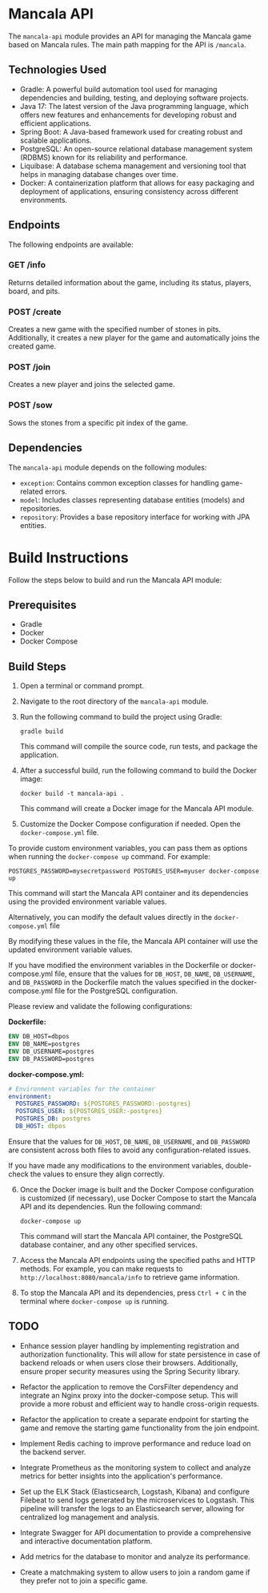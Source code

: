 # Mancala API

The `mancala-api` module provides an API for managing the Mancala game based on Mancala rules. The main path mapping for
the API is `/mancala`.

## Technologies Used

- Gradle: A powerful build automation tool used for managing dependencies and building, testing, and deploying software
  projects.
- Java 17: The latest version of the Java programming language, which offers new features and enhancements for
  developing robust and efficient applications.
- Spring Boot: A Java-based framework used for creating robust and scalable applications.
- PostgreSQL: An open-source relational database management system (RDBMS) known for its reliability and performance.
- Liquibase: A database schema management and versioning tool that helps in managing database changes over time.
- Docker: A containerization platform that allows for easy packaging and deployment of applications, ensuring
  consistency across different environments.

## Endpoints

The following endpoints are available:

### GET /info

Returns detailed information about the game, including its status, players, board, and pits.

### POST /create

Creates a new game with the specified number of stones in pits. Additionally, it creates a new player for the game and
automatically joins the created game.

### POST /join

Creates a new player and joins the selected game.

### POST /sow

Sows the stones from a specific pit index of the game.

## Dependencies

The `mancala-api` module depends on the following modules:

- `exception`: Contains common exception classes for handling game-related errors.
- `model`: Includes classes representing database entities (models) and repositories.
- `repository`: Provides a base repository interface for working with JPA entities.

# Build Instructions

Follow the steps below to build and run the Mancala API module:

## Prerequisites

- Gradle
- Docker
- Docker Compose

## Build Steps

1. Open a terminal or command prompt.

2. Navigate to the root directory of the `mancala-api` module.

3. Run the following command to build the project using Gradle:

   ```
   gradle build
   ```

   This command will compile the source code, run tests, and package the application.

4. After a successful build, run the following command to build the Docker image:

   ```
   docker build -t mancala-api .
   ```

   This command will create a Docker image for the Mancala API module.

5. Customize the Docker Compose configuration if needed. Open the `docker-compose.yml` file.

To provide custom environment variables, you can pass them as options when running the `docker-compose up` command.
For example:

   ```
   POSTGRES_PASSWORD=mysecretpassword POSTGRES_USER=myuser docker-compose up
   ```

This command will start the Mancala API container and its dependencies using the provided environment variable
values.

Alternatively, you can modify the default values directly in the `docker-compose.yml` file

By modifying these values in the file, the Mancala API container will use the updated environment variable values.

If you have modified the environment variables in the Dockerfile or docker-compose.yml file, ensure that the values
for `DB_HOST`, `DB_NAME`, `DB_USERNAME`, and `DB_PASSWORD` in the Dockerfile match the values specified in the
docker-compose.yml file for the PostgreSQL configuration.

Please review and validate the following configurations:

**Dockerfile:**

```dockerfile
ENV DB_HOST=dbpos
ENV DB_NAME=postgres
ENV DB_USERNAME=postgres
ENV DB_PASSWORD=postgres
```

**docker-compose.yml:**

```yaml
# Environment variables for the container
environment:
  POSTGRES_PASSWORD: ${POSTGRES_PASSWORD:-postgres}
  POSTGRES_USER: ${POSTGRES_USER:-postgres}
  POSTGRES_DB: postgres
  DB_HOST: dbpos
```

Ensure that the values for `DB_HOST`, `DB_NAME`, `DB_USERNAME`, and `DB_PASSWORD` are consistent across both files to
avoid any configuration-related issues.

If you have made any modifications to the environment variables, double-check the values to ensure they align correctly.

6. Once the Docker image is built and the Docker Compose configuration is customized (if necessary), use Docker Compose
   to start the Mancala API and its dependencies. Run the following command:

   ```
   docker-compose up
   ```

   This command will start the Mancala API container, the PostgreSQL database container, and any other specified
   services.

7. Access the Mancala API endpoints using the specified paths and HTTP methods. For example, you can make requests
   to `http://localhost:8080/mancala/info` to retrieve game information.

8. To stop the Mancala API and its dependencies, press `Ctrl + C` in the terminal where `docker-compose up` is running.

## TODO

- Enhance session player handling by implementing registration and authorization functionality. This will allow for
  state persistence in case of backend reloads or when users close their browsers. Additionally, ensure proper security
  measures using the Spring Security library.

- Refactor the application to remove the CorsFilter dependency and integrate an Nginx proxy into the docker-compose
  setup. This will provide a more robust and efficient way to handle cross-origin requests.

- Refactor the application to create a separate endpoint for starting the game and remove the starting game
  functionality
  from the join endpoint.

- Implement Redis caching to improve performance and reduce load on the backend server.

- Integrate Prometheus as the monitoring system to collect and analyze metrics for better insights into the
  application's performance.

- Set up the ELK Stack (Elasticsearch, Logstash, Kibana) and configure Filebeat to send logs generated by the
  microservices to Logstash. This pipeline will transfer the logs to an Elasticsearch server, allowing for centralized
  log management and analysis.

- Integrate Swagger for API documentation to provide a comprehensive and interactive documentation platform.

- Add metrics for the database to monitor and analyze its performance.

- Create a matchmaking system to allow users to join a random game if they prefer not to join a specific game.
